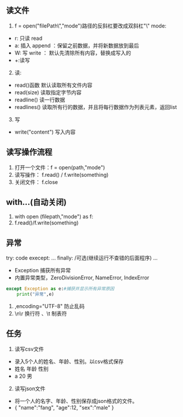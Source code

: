 

## 读文件
1. f = open("filePath\\","mode")路径的反斜杠要改成双斜杠"\\"
mode:
- r: 只读 read
- a: 插入 append ：保留之前数据，并将新数据放到最后 
- W: 写 write ： 默认先清除所有内容，替换成写入的
- +:读写


2. 读:
- read()函数 默认读取所有文件内容
- read(size) 读取指定字节内容
- readline() 读一行数据
- readlines() 读取所有行的数据，并且将每行数据作为列表元素，返回list

3. 写

- write("content")  写入内容  

## 读写操作流程

1. 打开一个文件：f = open(path,"mode")
2. 读写操作： f.read() / f.write(something)
3. 关闭文件： f.close

## with...(自动关闭)
1. with open (filepath,"mode") as f:
2. f.read()/f.write(something)

## 异常
try:
    code
execept:
    ...
finally: /可选(继续运行不查错的后面程序)
    ...

- Exception 捕获所有异常
- 内置异常类型，ZeroDivisionError, NameError, 
IndexError
```python
except Exception as e:#捕获并显示所有异常原因
    print("异常",e)
```


1. ,encoding="UTF-8" 防止乱码
2. \n\r 换行符 、\t 制表符

## 任务
1. 读写csv文件
- 录入5个人的姓名、年龄、性别。以csv格式保存
- 姓名 年龄 性别
-  a   20   男

2. 读写json文件
- 将一个人的名字、年龄、性别保存成json格式的文件。
- {
    "name":"fang",
    "age":12,
    "sex":"male"
}